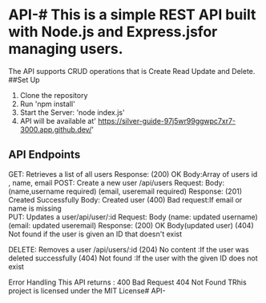 # API-# This is a simple REST API built with Node.js and Express.jsfor managing users.
The API supports CRUD operations that is Create Read Update and Delete.
##Set Up
 1. Clone the repository
 2. Run 'npm install'
 3. Start the Server: 'node index.js'
 4. API will be available at' https://silver-guide-97j5wr99ggwpc7xr7-3000.app.github.dev/'
 ##  API Endpoints
 GET: Retrieves a list of all users
 Response: (200) OK
           Body:Array of users
               id , name, email
POST: Create a new user 
      /api/users
      Request: Body: (name,username required)
                     (email, useremail required)
      Response: (201) Created Successfully
               Body: Created user 
               (400) Bad request:If email or name is missing               
PUT: Updates a user/api/user/:id
    Request: Body (name: updated username)
                  (email: updated useremail)
    Response: (200) OK
              Body(updated user)
    (404) Not found if the user is given an ID that doesn't exist

DELETE: Removes a user /api/users/:id
  (204) No content :If the user was deleted successfully
  (404) Not found :If the user with the given ID does not exist
  
Error Handling 
This API returns :
400 Bad Request
404 Not Found
TRhis project is licensed under the MIT License# API-
